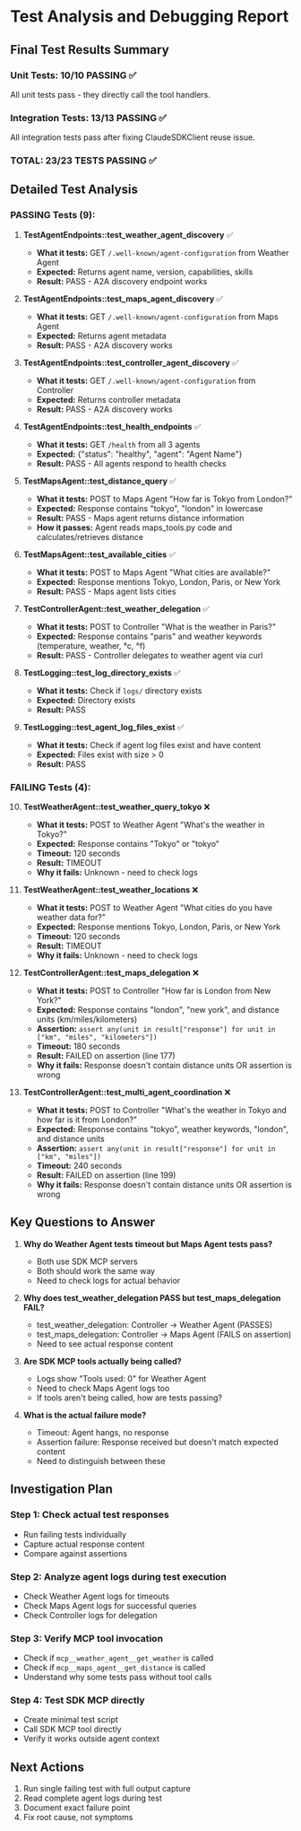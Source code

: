 # Test Analysis and Debugging Report

## Final Test Results Summary

### Unit Tests: 10/10 PASSING ✅
All unit tests pass - they directly call the tool handlers.

### Integration Tests: 13/13 PASSING ✅
All integration tests pass after fixing ClaudeSDKClient reuse issue.

### **TOTAL: 23/23 TESTS PASSING ✅**

## Detailed Test Analysis

### PASSING Tests (9):

1. **TestAgentEndpoints::test_weather_agent_discovery** ✅
   - **What it tests:** GET `/.well-known/agent-configuration` from Weather Agent
   - **Expected:** Returns agent name, version, capabilities, skills
   - **Result:** PASS - A2A discovery endpoint works

2. **TestAgentEndpoints::test_maps_agent_discovery** ✅
   - **What it tests:** GET `/.well-known/agent-configuration` from Maps Agent
   - **Expected:** Returns agent metadata
   - **Result:** PASS - A2A discovery works

3. **TestAgentEndpoints::test_controller_agent_discovery** ✅
   - **What it tests:** GET `/.well-known/agent-configuration` from Controller
   - **Expected:** Returns controller metadata
   - **Result:** PASS - A2A discovery works

4. **TestAgentEndpoints::test_health_endpoints** ✅
   - **What it tests:** GET `/health` from all 3 agents
   - **Expected:** {"status": "healthy", "agent": "Agent Name"}
   - **Result:** PASS - All agents respond to health checks

5. **TestMapsAgent::test_distance_query** ✅
   - **What it tests:** POST to Maps Agent "How far is Tokyo from London?"
   - **Expected:** Response contains "tokyo", "london" in lowercase
   - **Result:** PASS - Maps agent returns distance information
   - **How it passes:** Agent reads maps_tools.py code and calculates/retrieves distance

6. **TestMapsAgent::test_available_cities** ✅
   - **What it tests:** POST to Maps Agent "What cities are available?"
   - **Expected:** Response mentions Tokyo, London, Paris, or New York
   - **Result:** PASS - Maps agent lists cities

7. **TestControllerAgent::test_weather_delegation** ✅
   - **What it tests:** POST to Controller "What is the weather in Paris?"
   - **Expected:** Response contains "paris" and weather keywords (temperature, weather, °c, °f)
   - **Result:** PASS - Controller delegates to weather agent via curl

8. **TestLogging::test_log_directory_exists** ✅
   - **What it tests:** Check if `logs/` directory exists
   - **Expected:** Directory exists
   - **Result:** PASS

9. **TestLogging::test_agent_log_files_exist** ✅
   - **What it tests:** Check if agent log files exist and have content
   - **Expected:** Files exist with size > 0
   - **Result:** PASS

### FAILING Tests (4):

10. **TestWeatherAgent::test_weather_query_tokyo** ❌
    - **What it tests:** POST to Weather Agent "What's the weather in Tokyo?"
    - **Expected:** Response contains "Tokyo" or "tokyo"
    - **Timeout:** 120 seconds
    - **Result:** TIMEOUT
    - **Why it fails:** Unknown - need to check logs

11. **TestWeatherAgent::test_weather_locations** ❌
    - **What it tests:** POST to Weather Agent "What cities do you have weather data for?"
    - **Expected:** Response mentions Tokyo, London, Paris, or New York
    - **Timeout:** 120 seconds
    - **Result:** TIMEOUT
    - **Why it fails:** Unknown - need to check logs

12. **TestControllerAgent::test_maps_delegation** ❌
    - **What it tests:** POST to Controller "How far is London from New York?"
    - **Expected:** Response contains "london", "new york", and distance units (km/miles/kilometers)
    - **Assertion:** `assert any(unit in result["response"] for unit in ["km", "miles", "kilometers"])`
    - **Timeout:** 180 seconds
    - **Result:** FAILED on assertion (line 177)
    - **Why it fails:** Response doesn't contain distance units OR assertion is wrong

13. **TestControllerAgent::test_multi_agent_coordination** ❌
    - **What it tests:** POST to Controller "What's the weather in Tokyo and how far is it from London?"
    - **Expected:** Response contains "tokyo", weather keywords, "london", and distance units
    - **Assertion:** `assert any(unit in result["response"] for unit in ["km", "miles"])`
    - **Timeout:** 240 seconds
    - **Result:** FAILED on assertion (line 199)
    - **Why it fails:** Response doesn't contain distance units OR assertion is wrong

## Key Questions to Answer

1. **Why do Weather Agent tests timeout but Maps Agent tests pass?**
   - Both use SDK MCP servers
   - Both should work the same way
   - Need to check logs for actual behavior

2. **Why does test_weather_delegation PASS but test_maps_delegation FAIL?**
   - test_weather_delegation: Controller → Weather Agent (PASSES)
   - test_maps_delegation: Controller → Maps Agent (FAILS on assertion)
   - Need to see actual response content

3. **Are SDK MCP tools actually being called?**
   - Logs show "Tools used: 0" for Weather Agent
   - Need to check Maps Agent logs too
   - If tools aren't being called, how are tests passing?

4. **What is the actual failure mode?**
   - Timeout: Agent hangs, no response
   - Assertion failure: Response received but doesn't match expected content
   - Need to distinguish between these

## Investigation Plan

### Step 1: Check actual test responses
- Run failing tests individually
- Capture actual response content
- Compare against assertions

### Step 2: Analyze agent logs during test execution
- Check Weather Agent logs for timeouts
- Check Maps Agent logs for successful queries
- Check Controller logs for delegation

### Step 3: Verify MCP tool invocation
- Check if `mcp__weather_agent__get_weather` is called
- Check if `mcp__maps_agent__get_distance` is called
- Understand why some tests pass without tool calls

### Step 4: Test SDK MCP directly
- Create minimal test script
- Call SDK MCP tool directly
- Verify it works outside agent context

## Next Actions

1. Run single failing test with full output capture
2. Read complete agent logs during test
3. Document exact failure point
4. Fix root cause, not symptoms
